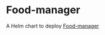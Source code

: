 # Food-manager

A Helm chart to deploy [Food-manager](https://github.com/maximemoreillon/food_manager)
